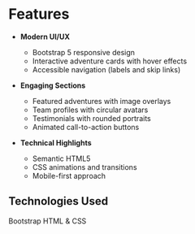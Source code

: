 # Features

- **Modern UI/UX**
  - Bootstrap 5 responsive design
  - Interactive adventure cards with hover effects
  - Accessible navigation (labels and skip links)

- **Engaging Sections**
  - Featured adventures with image overlays
  - Team profiles with circular avatars
  - Testimonials with rounded portraits
  - Animated call-to-action buttons

- **Technical Highlights**
  - Semantic HTML5
  - CSS animations and transitions
  - Mobile-first approach

## Technologies Used
Bootstrap 
HTML & CSS



